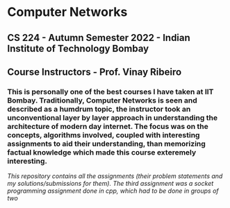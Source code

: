 # Computer Networks

## CS 224 - Autumn Semester 2022 - Indian Institute of Technology Bombay

## Course Instructors - Prof. Vinay Ribeiro

### This is personally one of the best courses I have taken at IIT Bombay. Traditionally, Computer Networks is seen and described as a humdrum topic, the instructor took an unconventional layer by layer approach in understanding the architecture of modern day internet. The focus was on the concepts, algorithms involved, coupled with interesting assignments to aid their understanding, than memorizing factual knowledge which made this course exteremely interesting.  

*This repository contains all the assignments (their problem statements and my solutions/submissions for them). The third assignment was a socket programming assignment done in cpp, which had to be done in groups of two*
